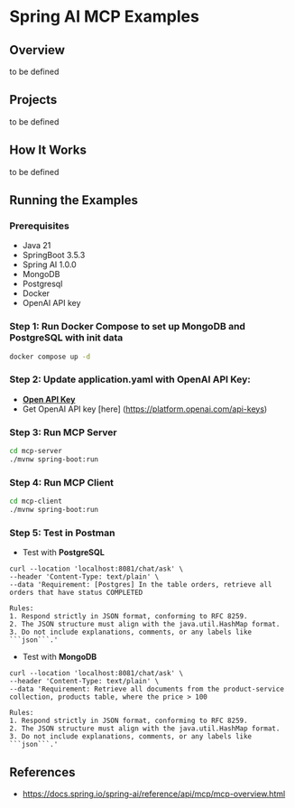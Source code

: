 # Spring AI MCP Examples

## Overview

to be defined

## Projects

to be defined

## How It Works 

to be defined

## Running the Examples

### Prerequisites

* Java 21
* SpringBoot 3.5.3
* Spring AI 1.0.0
* MongoDB
* Postgresql
* Docker
* OpenAI API key

### Step 1: Run Docker Compose to set up MongoDB and PostgreSQL with init data

```sh
docker compose up -d
```
### Step 2: Update application.yaml with OpenAI API Key:
* [**Open API Key**](https://github.com/duongminhhieu/springboot-ai-mcp-example/blob/master/mcp-client/src/main/resources/application.yml#L9)
* Get OpenAI API key [here] (https://platform.openai.com/api-keys)

### Step 3: Run MCP Server
```bash
cd mcp-server
./mvnw spring-boot:run
```
### Step 4: Run MCP Client
```bash
cd mcp-client
./mvnw spring-boot:run
```
### Step 5: Test in Postman 

* Test with **PostgreSQL**
```curl
curl --location 'localhost:8081/chat/ask' \
--header 'Content-Type: text/plain' \
--data 'Requirement: [Postgres] In the table orders, retrieve all orders that have status COMPLETED

Rules:
1. Respond strictly in JSON format, conforming to RFC 8259.
2. The JSON structure must align with the java.util.HashMap format.
3. Do not include explanations, comments, or any labels like ```json```.'
```

* Test with **MongoDB**
```curl
curl --location 'localhost:8081/chat/ask' \
--header 'Content-Type: text/plain' \
--data 'Requirement: Retrieve all documents from the product-service collection, products table, where the price > 100

Rules:
1. Respond strictly in JSON format, conforming to RFC 8259.
2. The JSON structure must align with the java.util.HashMap format.
3. Do not include explanations, comments, or any labels like ```json```.'
```

## References
* https://docs.spring.io/spring-ai/reference/api/mcp/mcp-overview.html

